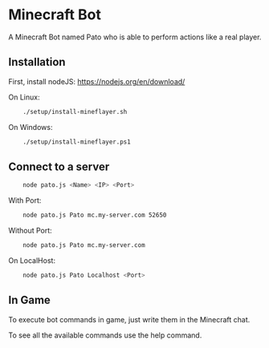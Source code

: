 
# Minecraft Bot

A Minecraft Bot named Pato who is able to perform actions like a real player.


## Installation

First, install nodeJS:
https://nodejs.org/en/download/

On Linux:

```bash
    ./setup/install-mineflayer.sh
```

On Windows:

```bash
    ./setup/install-mineflayer.ps1
```
## Connect to a server

```bash
    node pato.js <Name> <IP> <Port>
```

With Port:

```bash
    node pato.js Pato mc.my-server.com 52650
```

Without Port:

```bash
    node pato.js Pato mc.my-server.com
```

On LocalHost:

```bash
    node pato.js Pato Localhost <Port>
```
## In Game

To execute bot commands in game, just write them in the Minecraft chat.

To see all the available commands use the help command.
